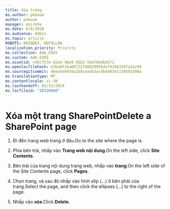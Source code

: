 ```yaml
---
title: Xóa trang
ms.author: pebaum
author: pebaum
manager: mnirkhe
ms.date: 6/8/2018
ms.audience: Admin
ms.topic: article
ROBOTS: NOINDEX, NOFOLLOW
localization_priority: Priority
ms.collection: Adm_O365
ms.custom: Adm_O365
ms.assetid: c46c757e-d2e6-46e9-95b2-5b47bb4bd572
ms.openlocfilehash: e3ba051ba68722740838995def42b633d7a2e294
ms.sourcegitcommit: d6ea5e9458a2b8ceaab3ac4bd483e1130b9a398a
ms.translationtype: MT
ms.contentlocale: vi-VN
ms.lasthandoff: 01/15/2019
ms.locfileid: "28320660"
---
```

# <a name="delete-a-sharepoint-page"></a><span data-ttu-id="46d95-102">Xóa một trang SharePoint</span><span class="sxs-lookup"><span data-stu-id="46d95-102">Delete a SharePoint page</span></span>

1. <span data-ttu-id="46d95-103">Đi đến trang web trang ở đâu.</span><span class="sxs-lookup"><span data-stu-id="46d95-103">Go to the site where the page is.</span></span>
    
2. <span data-ttu-id="46d95-104">Phía bên trái, nhấp vào **Trang web nội dung**.</span><span class="sxs-lookup"><span data-stu-id="46d95-104">On the left side, click **Site Contents**.</span></span>
    
3. <span data-ttu-id="46d95-105">Bên trái của trang nội dung trang web, nhấp vào **trang**.</span><span class="sxs-lookup"><span data-stu-id="46d95-105">On the left side of the Site Contents page, click **Pages**.</span></span>
    
4. <span data-ttu-id="46d95-106">Chọn trang, và sau đó nhấp vào hình elip (...) ở bên phải của trang.</span><span class="sxs-lookup"><span data-stu-id="46d95-106">Select the page, and then click the ellipses (...) to the right of the page.</span></span>
    
5. <span data-ttu-id="46d95-107">Nhấp vào **xóa**.</span><span class="sxs-lookup"><span data-stu-id="46d95-107">Click **Delete**.</span></span>
    

